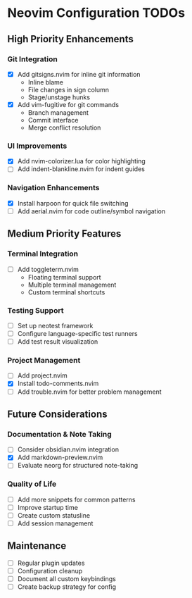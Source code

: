 # Neovim Configuration TODOs

## High Priority Enhancements

### Git Integration
- [X] Add gitsigns.nvim for inline git information
  - Inline blame
  - File changes in sign column
  - Stage/unstage hunks
- [X] Add vim-fugitive for git commands
  - Branch management
  - Commit interface
  - Merge conflict resolution

### UI Improvements
- [X] Add nvim-colorizer.lua for color highlighting
- [ ] Add indent-blankline.nvim for indent guides

### Navigation Enhancements
- [X] Install harpoon for quick file switching
- [ ] Add aerial.nvim for code outline/symbol navigation

## Medium Priority Features

### Terminal Integration
- [ ] Add toggleterm.nvim
  - Floating terminal support
  - Multiple terminal management
  - Custom terminal shortcuts

### Testing Support
- [ ] Set up neotest framework
- [ ] Configure language-specific test runners
- [ ] Add test result visualization

### Project Management
- [ ] Add project.nvim
- [X] Install todo-comments.nvim
- [ ] Add trouble.nvim for better problem management

## Future Considerations

### Documentation & Note Taking
- [ ] Consider obsidian.nvim integration
- [X] Add markdown-preview.nvim
- [ ] Evaluate neorg for structured note-taking

### Quality of Life
- [ ] Add more snippets for common patterns
- [ ] Improve startup time
- [ ] Create custom statusline
- [ ] Add session management

## Maintenance
- [ ] Regular plugin updates
- [ ] Configuration cleanup
- [ ] Document all custom keybindings
- [ ] Create backup strategy for config 
